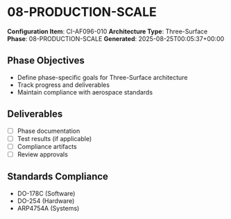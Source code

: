 # 08-PRODUCTION-SCALE

**Configuration Item**: CI-AF096-010
**Architecture Type**: Three-Surface
**Phase**: 08-PRODUCTION-SCALE
**Generated**: 2025-08-25T00:05:37+00:00

## Phase Objectives
- Define phase-specific goals for Three-Surface architecture
- Track progress and deliverables
- Maintain compliance with aerospace standards

## Deliverables
- [ ] Phase documentation
- [ ] Test results (if applicable)
- [ ] Compliance artifacts
- [ ] Review approvals

## Standards Compliance
- DO-178C (Software)
- DO-254 (Hardware)
- ARP4754A (Systems)
